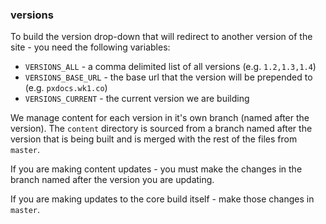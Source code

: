 ### versions

To build the version drop-down that will redirect to another version of the site - you need the following variables:

 * `VERSIONS_ALL` - a comma delimited list of all versions (e.g. `1.2,1.3,1.4`)
 * `VERSIONS_BASE_URL` - the base url that the version will be prepended to (e.g. `pxdocs.wk1.co`)
 * `VERSIONS_CURRENT` - the current version we are building

We manage content for each version in it's own branch (named after the version). The `content` directory is sourced from a branch named after the version that is being built and is merged with the rest of the files from `master`.

If you are making content updates - you must make the changes in the branch named after the version you are updating.

If you are making updates to the core build itself - make those changes in `master`.
